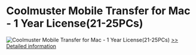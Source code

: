 # Coolmuster Mobile Transfer for Mac - 1 Year License(21-25PCs)
![Coolmuster Mobile Transfer for Mac - 1 Year License(21-25PCs)](https://mycommerce.akamaized.net/api/pimages/P300924885/BIG/300924885.PNG)
[>> Detailed information](https://secure.shareit.com/shareit/product.html?productid=300924885&affiliateid=200057808)